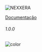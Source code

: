 <head>
  <link rel="stylesheet" href="coverpage.css">
</head>

![NEXXERA](/imgs/Nexxera02.png "Nexxera")

[Documentação](README.md ':class=btn')



<h6>1.0.0</h6>

<p><img data-origin="linear-gradient(to left bottom, #4169E1 0%, #4169E1 100%)" alt="color"></p> 

